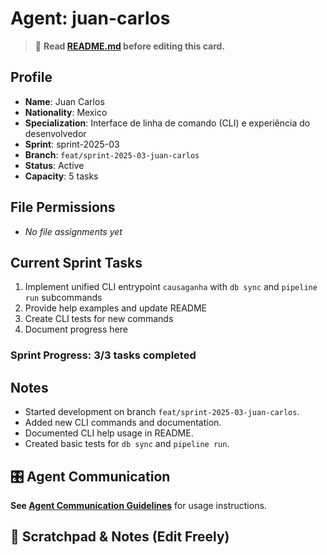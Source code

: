 # Agent: juan-carlos
> 📝️ **Read [README.md](./README.md) before editing this card.**

## Profile
- **Name**: Juan Carlos
- **Nationality**: Mexico
- **Specialization**: Interface de linha de comando (CLI) e experiência do desenvolvedor
- **Sprint**: sprint-2025-03
- **Branch**: `feat/sprint-2025-03-juan-carlos`
- **Status**: Active
- **Capacity**: 5 tasks

## File Permissions
- _No file assignments yet_

## Current Sprint Tasks
1. Implement unified CLI entrypoint `causaganha` with `db sync` and `pipeline run` subcommands
2. Provide help examples and update README
3. Create CLI tests for new commands
4. Document progress here

### Sprint Progress: 3/3 tasks completed

## Notes
- Started development on branch `feat/sprint-2025-03-juan-carlos`.
- Added new CLI commands and documentation.
- Documented CLI help usage in README.
- Created basic tests for `db sync` and `pipeline run`.

## 🎛️ Agent Communication
**See [Agent Communication Guidelines](./README.md#agent-communication-guidelines)** for usage instructions.

## 📝 Scratchpad & Notes (Edit Freely)


